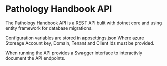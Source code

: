 # Pathology Handbook API
The Pathology Handbook API is a REST API bulit with dotnet core and using entity framework for database migrations.

Configuration variables are stored in appsettings.json
Where azure Storeage Account key, Domain, Tenant and Client Ids must be provided.

When running the API provides a Swagger interface to interactivly document the API endpoints.